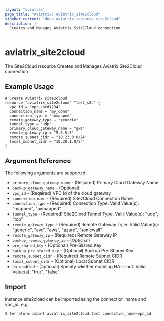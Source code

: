 ```yaml
---
layout: "aviatrix"
page_title: "Aviatrix: aviatrix_site2cloud"
sidebar_current: "docs-aviatrix-resource-site2cloud"
description: |-
  Creates and Manages Aviatrix Site2Cloud connection
---
```


# aviatrix_site2cloud

The Site2Cloud resource Creates and Manages Aviatrix Site2Cloud connection

## Example Usage

```hcl
# Create Aviatrix site2cloud
resource "aviatrix_site2cloud" "test_s2c" {
  vpc_id = "vpc-abcd1234"
  connection_name = "my_conn"
  connection_type = "unmapped"
  remote_gateway_type = "generic"
  tunnel_type = "udp"
  primary_cloud_gateway_name = "gw1"
  remote_gateway_ip = "5.5.5.5"
  remote_subnet_cidr = "10.23.0.0/24"
  local_subnet_cidr = "10.20.1.0/24"
}
```

## Argument Reference

The following arguments are supported:

* `primary_cloud_gateway_name` - (Required) Primary Cloud Gateway Name
* `backup_gateway_name` - (Optional)
* `vpc_id` - (Required) VPC Id of the cloud gateway
* `connection_name` - (Required) Site2Cloud Connection Name
* `connection_type` - (Required) Connection Type. Valid Value(s): "mapped", "unmapped"
* `tunnel_type` - (Required) Site2Cloud Tunnel Type. Valid Value(s): "udp", "tcp"
* `remote_gateway_type` - (Required) Remote Gateway Type. Valid Value(s): "generic", "avx", "aws", "azure", "sonicwall"
* `remote_gateway_ip` - (Required) Remote Gateway IP
* `backup_remote_gateway_ip` - (Optional)
* `pre_shared_key` - (Optional) Pre-Shared Key
* `backup_pre_shared_key` - (Optional) Backup Pre-Shared Key
* `remote_subnet_cidr` - (Required) Remote Subnet CIDR
* `local_subnet_cidr` - (Optional) Local Subnet CIDR
* `ha_enabled` - (Optional) Specify whether enabling HA or not. Valid Value(s): "true", "false"

## Import

Instance site2cloud can be imported using the connection_name and vpc_id, e.g.

```hcl
$ terraform import aviatrix_site2cloud.test connection_name~vpc_id
```